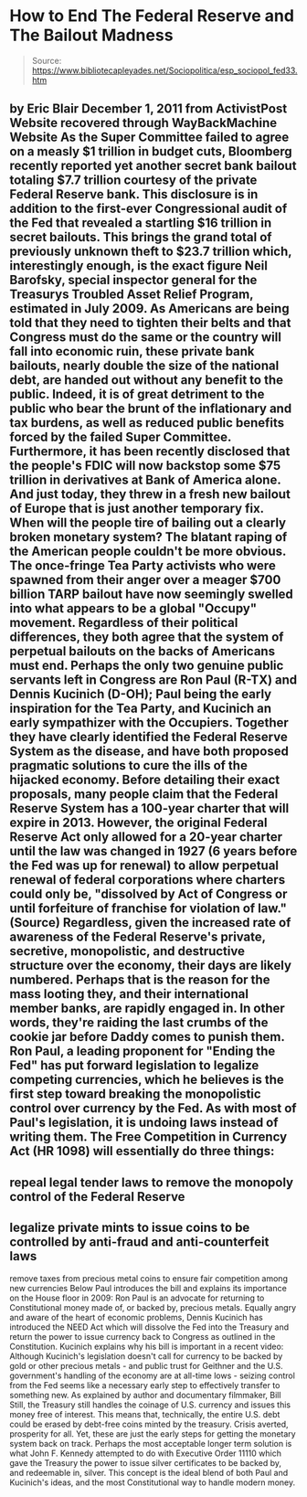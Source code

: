 # How to End The Federal Reserve and The Bailout Madness

> Source: https://www.bibliotecapleyades.net/Sociopolitica/esp_sociopol_fed33.htm

by Eric Blair
December 1, 2011
from
ActivistPost Website
recovered through
WayBackMachine Website
As the Super Committee failed to agree on a measly $1 trillion in budget
cuts, Bloomberg
recently reported yet another secret bank bailout totaling
$7.7 trillion courtesy of the private Federal Reserve bank.
This disclosure is in addition to the first-ever
Congressional audit of the Fed that revealed a startling
$16 trillion in
secret bailouts.
This brings the grand total of previously unknown theft to $23.7 trillion
which, interestingly enough, is the exact figure Neil Barofsky, special
inspector general for the Treasurys Troubled Asset Relief Program,
estimated in July 2009.
As Americans are being told that they need to tighten their belts and that
Congress must do the same or the country will fall into economic ruin, these
private bank bailouts, nearly double the size of the national debt, are
handed out without any benefit to the public.
Indeed, it is of great detriment to the public who bear the brunt of the
inflationary and tax burdens, as well as reduced public benefits forced by
the failed Super Committee. Furthermore, it has been recently disclosed that
the people's FDIC will now
backstop some $75 trillion in derivatives at Bank
of America alone. And just today, they threw in a fresh
new bailout of
Europe that is just another temporary fix.
When will the people tire of bailing out a
clearly broken monetary system?
The blatant raping of the American people couldn't be more obvious. The
once-fringe Tea Party activists who were spawned from their anger over a
meager $700 billion
TARP bailout have now seemingly swelled into what
appears to be a global "Occupy" movement.
Regardless of their political differences, they
both agree that the system of perpetual bailouts on the backs of Americans
must end.
Perhaps the only two genuine public servants left in Congress are Ron Paul
(R-TX) and Dennis Kucinich (D-OH); Paul being the early inspiration for the
Tea Party, and Kucinich an early sympathizer with the Occupiers. Together
they have clearly identified the Federal Reserve System as the disease, and
have both proposed pragmatic solutions to cure the ills of the hijacked
economy.
Before detailing their exact proposals, many people claim that
the Federal
Reserve System has a 100-year charter that will expire in 2013.
However, the original Federal Reserve Act only
allowed for a 20-year charter until the law was changed in 1927 (6 years
before the Fed was up for renewal) to allow perpetual renewal of federal
corporations where charters could only be,
"dissolved by Act of Congress or until
forfeiture of franchise for violation of law."
(Source)
Regardless, given the increased rate of
awareness of the Federal Reserve's private, secretive, monopolistic, and
destructive structure over the economy, their days are likely numbered.
Perhaps that is the reason for the mass looting
they, and their international member banks, are rapidly engaged in. In other
words, they're raiding the last crumbs of the cookie jar before Daddy comes
to punish them.
Ron Paul, a leading proponent for "Ending the Fed" has put forward
legislation to
legalize competing currencies, which he believes is the first
step toward breaking the monopolistic control over currency by the Fed. As
with most of Paul's legislation, it is undoing laws instead of writing them.
The Free Competition in Currency Act (HR 1098)
will essentially do three things:
-
repeal legal tender laws to remove the
monopoly control of the Federal Reserve
-
legalize private mints to issue coins to
be controlled by anti-fraud and anti-counterfeit laws
-
remove taxes from precious metal coins
to ensure fair competition among new currencies
Below Paul introduces the bill and explains its
importance on the House floor in 2009:
Ron Paul is an advocate for returning to Constitutional money made of, or
backed by, precious metals.
Equally angry and aware of the heart of economic
problems, Dennis Kucinich has introduced
the NEED Act which will dissolve
the Fed into the Treasury and return the power to issue currency back to
Congress as outlined in the Constitution.
Kucinich explains why his bill is important in a recent video:
Although Kucinich's legislation doesn't call for currency to be backed by
gold or other precious metals - and public trust for Geithner and the U.S.
government's handling of the economy are at all-time lows - seizing control
from the Fed seems like a necessary early step to effectively transfer to
something new.
As explained by author and documentary filmmaker, Bill Still, the Treasury
still handles the coinage of U.S. currency and issues this money free of
interest. This means that, technically, the entire U.S. debt could be erased
by debt-free coins minted by the treasury.
Crisis averted, prosperity for all.
Yet, these are just the early steps for getting the monetary system back on
track.
Perhaps the most acceptable longer term solution
is what John F. Kennedy attempted to do with
Executive Order 11110 which
gave the Treasury the power to issue silver certificates to be backed by,
and redeemable in, silver.
This concept is the ideal blend of both Paul and
Kucinich's ideas, and the most Constitutional way to handle modern money.
